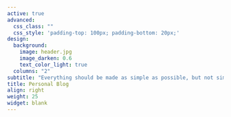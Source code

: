 ```yaml
---
active: true
advanced:
  css_class: ""
  css_style: 'padding-top: 100px; padding-bottom: 20px;'
design:
  background:
    image: header.jpg
    image_darken: 0.6
    text_color_light: true
  columns: "2"
subtitle: "Everything should be made as simple as possible, but not simpler.  -- Albert Einstein"
title: Personal Blog
align: right
weight: 25
widget: blank
---
```





